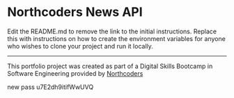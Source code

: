 # Northcoders News API

Edit the README.md to remove the link to the initial instructions. Replace this with instructions on how to create the environment variables for anyone who wishes to clone your project and run it locally.

--- 

This portfolio project was created as part of a Digital Skills Bootcamp in Software Engineering provided by [Northcoders](https://northcoders.com/)


new pass u7E2dh9itifWwUVQ
